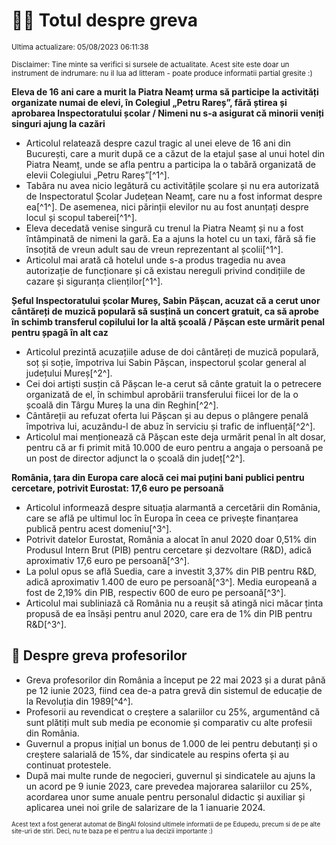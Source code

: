 # 👩‍🏫 Totul despre greva
<sub>Ultima actualizare: 05/08/2023 06:11:38</sub>

<sub>Disclaimer: Tine minte sa verifici si sursele de actualitate. Acest site este doar un instrument de indrumare: nu il lua ad litteram - poate produce informatii partial gresite :)</sub>

**Eleva de 16 ani care a murit la Piatra Neamț urma să participe la activități organizate numai de elevi, în Colegiul „Petru Rareș”, fără știrea și aprobarea Inspectoratului școlar / Nimeni nu s-a asigurat că minorii veniți singuri ajung la cazări**
- Articolul relatează despre cazul tragic al unei eleve de 16 ani din București, care a murit după ce a căzut de la etajul șase al unui hotel din Piatra Neamț, unde se afla pentru a participa la o tabără organizată de elevii Colegiului „Petru Rareș”[^1^].
- Tabăra nu avea nicio legătură cu activitățile școlare și nu era autorizată de Inspectoratul Școlar Județean Neamț, care nu a fost informat despre ea[^1^]. De asemenea, nici părinții elevilor nu au fost anunțați despre locul și scopul taberei[^1^].
- Eleva decedată venise singură cu trenul la Piatra Neamț și nu a fost întâmpinată de nimeni la gară. Ea a ajuns la hotel cu un taxi, fără să fie însoțită de vreun adult sau de vreun reprezentant al școlii[^1^].
- Articolul mai arată că hotelul unde s-a produs tragedia nu avea autorizație de funcționare și că existau nereguli privind condițiile de cazare și siguranța clienților[^1^].

**Șeful Inspectoratului școlar Mureș, Sabin Pășcan, acuzat că a cerut unor cântăreți de muzică populară să susțină un concert gratuit, ca să aprobe în schimb transferul copilului lor la altă școală / Pășcan este urmărit penal pentru șpagă în alt caz**
- Articolul prezintă acuzațiile aduse de doi cântăreți de muzică populară, soț și soție, împotriva lui Sabin Pășcan, inspectorul școlar general al județului Mureș[^2^].
- Cei doi artiști susțin că Pășcan le-a cerut să cânte gratuit la o petrecere organizată de el, în schimbul aprobării transferului fiicei lor de la o școală din Târgu Mureș la una din Reghin[^2^].
- Cântăreții au refuzat oferta lui Pășcan și au depus o plângere penală împotriva lui, acuzându-l de abuz în serviciu și trafic de influență[^2^].
- Articolul mai menționează că Pășcan este deja urmărit penal în alt dosar, pentru că ar fi primit mită 10.000 de euro pentru a angaja o persoană pe un post de director adjunct la o școală din județ[^2^].

**România, țara din Europa care alocă cei mai puțini bani publici pentru cercetare, potrivit Eurostat: 17,6 euro pe persoană**
- Articolul informează despre situația alarmantă a cercetării din România, care se află pe ultimul loc în Europa în ceea ce privește finanțarea publică pentru acest domeniu[^3^].
- Potrivit datelor Eurostat, România a alocat în anul 2020 doar 0,51% din Produsul Intern Brut (PIB) pentru cercetare și dezvoltare (R&D), adică aproximativ 17,6 euro pe persoană[^3^].
- La polul opus se află Suedia, care a investit 3,37% din PIB pentru R&D, adică aproximativ 1.400 de euro pe persoană[^3^]. Media europeană a fost de 2,19% din PIB, respectiv 600 de euro pe persoană[^3^].
- Articolul mai subliniază că România nu a reușit să atingă nici măcar ținta propusă de ea însăși pentru anul 2020, care era de 1% din PIB pentru R&D[^3^].

## 🏫 Despre greva profesorilor
- Greva profesorilor din România a început pe 22 mai 2023 și a durat până pe 12 iunie 2023, fiind cea de-a patra grevă din sistemul de educație de la Revoluția din 1989[^4^].
- Profesorii au revendicat o creștere a salariilor cu 25%, argumentând că sunt plătiți mult sub media pe economie și comparativ cu alte profesii din România.
- Guvernul a propus inițial un bonus de 1.000 de lei pentru debutanți și o creștere salarială de 15%, dar sindicatele au respins oferta și au continuat protestele.
- După mai multe runde de negocieri, guvernul și sindicatele au ajuns la un acord pe 9 iunie 2023, care prevedea majorarea salariilor cu 25%, acordarea unor sume anuale pentru personalul didactic și auxiliar și aplicarea unei noi grile de salarizare de la 1 ianuarie 2024.


<sub><sub>Acest text a fost generat automat de BingAI folosind ultimele informatii de pe Edupedu, precum si de pe alte site-uri de stiri. Deci, nu te baza pe el pentru a lua decizii importante :)</sub></sub>